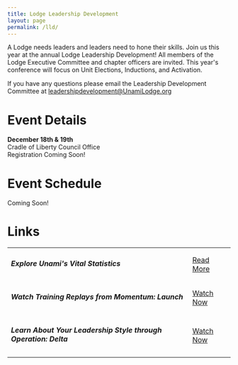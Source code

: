 ```yaml
---
title: Lodge Leadership Development
layout: page
permalink: /lld/
---
```


A Lodge needs leaders and leaders need to hone their skills. Join us this year at the annual Lodge Leadership Development! All members of the Lodge Executive Committee and chapter officers are invited. This year's conference will focus on Unit Elections, Inductions, and Activation.

If you have any questions please email the Leadership Development Committee at [leadershipdevelopment@UnamiLodge.org](/contact?recipient=leadershipdevelopment)

<h1 class="text-center text-primary mt-5">Event Details</h1>

<div class="text-center">
  <strong>December 18th & 19th</strong><br/>
  Cradle of Liberty Council Office<br/>
  Registration Coming Soon!
</div>



<h1 class="text-center text-primary mt-5">Event Schedule</h1>

<div class="text-center">
  Coming Soon!
</div>

<!-- <table class="table table-bordered table-hover">
  <thead class="thead-dark">
    <tr>
      <th scope="col" width="120">
        <strong>Time</strong>
      </th>
      <th scope="col" colspan="2" width="600">
        <strong>Sessions</strong>
      </th>
    </tr>
  </thead>
  <tbody>
    <tr>
      <td width="120">9:30 AM</td>
      <td colspan="2" width="600">
        <strong>Opening/Welcome/Connection Before Content</strong><br />
        <a href="https://colbsa.zoom.us/j/89080131653?pwd=dlpwdTVDS0dNZjNYNkZDNHB5K043UT09">Zoom Room 1</a><br />
        <em>Leadership Development Committee</em>
      </td>
    </tr>
    <tr>
      <td width="120">10: 00 AM</td>
      <td colspan="2" width="600">
        <strong>Your Commitment &amp; Unami Lodge&rsquo;s 2021 Vision</strong><br />
        <a href="https://colbsa.zoom.us/j/89080131653?pwd=dlpwdTVDS0dNZjNYNkZDNHB5K043UT09">Zoom Room 1</a><br />
        <em>Pat Lynch &amp; Dennis Abernethy</em>
      </td>
    </tr>
    <tr>
      <td width="120">10:30 AM</td>
      <td colspan="2" width="600">
        <strong>Setting Goals</strong><br />
        <a href="https://colbsa.zoom.us/j/89080131653?pwd=dlpwdTVDS0dNZjNYNkZDNHB5K043UT09">Zoom Room 1</a><br />
        <em>Tom Gilbert</em>
      </td>
    </tr>
    <tr class="table-secondary">
      <td width="120">11:00 AM</td>
      <td colspan="2" width="600">
        <strong>Break / Fellowship</strong><br />
        <a href="https://colbsa.zoom.us/j/89080131653?pwd=dlpwdTVDS0dNZjNYNkZDNHB5K043UT09">Zoom Room 1</a><br />
        <em>Liam Lynch</em>
      </td>
    </tr>
    <tr>
      <td width="120">11:30 AM</td>
      <td colspan="2" width="600">
        <strong>A Message from the Cradle of Liberty Council</strong><br />
        <a href="https://colbsa.zoom.us/j/89080131653?pwd=dlpwdTVDS0dNZjNYNkZDNHB5K043UT09">Zoom Room 1</a><br />
        <em>Mark Chilutti</em>
      </td>
    </tr>
    <tr>
      <td width="120">12:00 Noon</td>
      <td colspan="2" width="600">
        <strong>Building Relationships Between Youth &amp; Advisers</strong><br />
        <a href="https://colbsa.zoom.us/j/89080131653?pwd=dlpwdTVDS0dNZjNYNkZDNHB5K043UT09">Zoom Room 1</a><br />
        <em>Anthony Glass &amp; Steve Mach</em>
      </td>
    </tr>
    <tr class="table-secondary">
      <td width="120">12:30 PM</td>
      <td colspan="2" width="600"><strong>Lunch</strong><br /></td>
    </tr>
    <tr>
      <td width="120">1:00 PM</td>
      <td colspan="2" width="600">
        <strong>Leading vs Serving</strong><br />
        <a href="https://colbsa.zoom.us/j/89080131653?pwd=dlpwdTVDS0dNZjNYNkZDNHB5K043UT09">Zoom Room 1</a><br />
        <em>Aidan Campbell &amp; Michael Calliagas</em>
      </td>
    </tr>
    <tr>
      <td width="120">1:30 PM</td>
      <td colspan="2" width="300">
        <strong>Public Speaking</strong><br />
        <a href="https://colbsa.zoom.us/j/89080131653?pwd=dlpwdTVDS0dNZjNYNkZDNHB5K043UT09">Zoom Room 1</a><br />
        <em>Derek Porter</em>
      </td>
    </tr>
    <tr>
      <td width="120">2:00 PM</td>
      <td width="300">
        <strong>Welcoming Women to the OA</strong><br />
        <a href="https://colbsa.zoom.us/j/89080131653?pwd=dlpwdTVDS0dNZjNYNkZDNHB5K043UT09">Zoom Room 1</a><br />
        <em>Michaela Donnelly &amp; Melissa Sirken</em>
      </td>
      <td width="300">
        <strong>Lodge Communications 101</strong><br />
        <a href="https://colbsa.zoom.us/j/89640261503?pwd=TzFWeElsZTY5aWVwUGtPWFd6aEZiZz09">Zoom Room 2</a><br />
        <em>Matt Luke &amp; Dave Gibbons</em>
      </td>
    </tr>
    <tr class="table-secondary">
      <td width="120">3:15 PM</td>
      <td colspan="2" width="600">
        <strong>Break / Fellowship</strong><br />
        <a href="https://colbsa.zoom.us/j/89080131653?pwd=dlpwdTVDS0dNZjNYNkZDNHB5K043UT09">Zoom Room 1</a><br />
        <em>Liam Lynch</em>
      </td>
    </tr>
    <tr>
      <td width="120">3:30 PM</td>
      <td colspan="2" width="600">
        <strong>Time Management</strong><br />
        <a href="https://colbsa.zoom.us/j/89080131653?pwd=dlpwdTVDS0dNZjNYNkZDNHB5K043UT09">Zoom Room 1</a><br />
        <em>Luke Clancy</em>
      </td>
    </tr>
    <tr>
      <td width="120">4:00 PM</td>
      <td colspan="2" width="600">
        <strong>Committee Operations &ndash; General Session</strong><br />
        <a href="https://colbsa.zoom.us/j/89080131653?pwd=dlpwdTVDS0dNZjNYNkZDNHB5K043UT09">Zoom Room 1</a><br />
        <em>Rhys Wallace &amp; Dave King</em>
      </td>
    </tr>
    <tr>
      <td width="120">4:30 PM</td>
      <td colspan="2" width="600">
        <strong>Chapter Operations &ndash; General Session</strong><br />
        <a href="https://colbsa.zoom.us/j/89080131653?pwd=dlpwdTVDS0dNZjNYNkZDNHB5K043UT09">Zoom Room 1</a><br />
        <em>Andrew Geer &amp; Todge Sutkowski</em>
      </td>
    </tr>
    <tr>
      <td width="120">5:00 PM</td>
      <td width="300">
        <strong>Committee Operations &ndash; Breakouts</strong><br />
        <a href="https://colbsa.zoom.us/j/89080131653?pwd=dlpwdTVDS0dNZjNYNkZDNHB5K043UT09">Zoom Room 1</a><br />
        <em>Lodge Officers</em>
      </td>
      <td width="300">
        <strong>Chapter Operations &ndash; Breakouts</strong><br />
        <a href="https://colbsa.zoom.us/j/89640261503?pwd=TzFWeElsZTY5aWVwUGtPWFd6aEZiZz09">Zoom Room 2</a><br />
        <em>Lodge Officers</em>
      </td>
    </tr>
    <tr>
      <td width="120">5:30 PM</td>
      <td colspan="2" width="600">
        <strong>Wrap Up &amp; Moving Forward</strong><br />
        <a href="https://colbsa.zoom.us/j/89080131653?pwd=dlpwdTVDS0dNZjNYNkZDNHB5K043UT09">Zoom Room 1</a><br />
        <em>Pat Lynch &amp; Leadership Development Committee</em>
      </td>
    </tr>
  </tbody>
</table> -->

<h1 class="text-center text-primary mt-5">Links</h1>

<table class="table">
  <tr>
    <td class="align-middle"><h5 class="my-0">Explore Unami's Vital Statistics</h5></td>
    <td class="align-middle text-md-right"><a class="btn btn-primary" href="https://oa-bsa.org/lodge-reporting/?region=northeast&section=NE-5&lodge=525">Read More</a></td>
  </tr>
  <tr>
    <td class="align-middle"><h5 class="my-0">Watch Training Replays from Momentum: Launch</h5></td>
    <td class="align-middle text-md-right"><a class="btn btn-primary" href="https://www.youtube.com/watch?v=u0Sjb3Ay9mo&list=PLYtaFve5J1_c7l9ZWFRIBb1T3FvC_HzTG">Watch Now</a></td>
  </tr>
  <tr>
    <td class="align-middle"><h5 class="my-0">Learn About Your Leadership Style through Operation: Delta</h5></td>
    <td class="align-middle text-md-right"><a class="btn btn-primary" href="https://www.youtube.com/watch?v=RCdVU5yyeuE">Watch Now</a></td>
  </tr>
</table>
